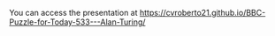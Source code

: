 You can access the presentation at https://cvroberto21.github.io/BBC-Puzzle-for-Today-533---Alan-Turing/